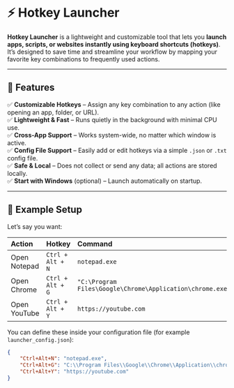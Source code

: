 # ⚡ Hotkey Launcher

**Hotkey Launcher** is a lightweight and customizable tool that lets you **launch apps, scripts, or websites instantly using keyboard shortcuts (hotkeys)**.  
It’s designed to save time and streamline your workflow by mapping your favorite key combinations to frequently used actions.

---

## 🚀 Features

✅ **Customizable Hotkeys** – Assign any key combination to any action (like opening an app, folder, or URL).  
✅ **Lightweight & Fast** – Runs quietly in the background with minimal CPU use.  
✅ **Cross-App Support** – Works system-wide, no matter which window is active.  
✅ **Config File Support** – Easily add or edit hotkeys via a simple `.json` or `.txt` config file.  
✅ **Safe & Local** – Does not collect or send any data; all actions are stored locally.  
✅ **Start with Windows** (optional) – Launch automatically on startup.  

---

## 🧩 Example Setup

Let’s say you want:

| Action | Hotkey | Command |
|:-------|:--------|:--------|
| Open Notepad | `Ctrl + Alt + N` | `notepad.exe` |
| Open Chrome | `Ctrl + Alt + G` | `"C:\Program Files\Google\Chrome\Application\chrome.exe"` |
| Open YouTube | `Ctrl + Alt + Y` | `https://youtube.com` |

You can define these inside your configuration file (for example `launcher_config.json`):

```json
{
    "Ctrl+Alt+N": "notepad.exe",
    "Ctrl+Alt+G": "C:\\Program Files\\Google\\Chrome\\Application\\chrome.exe",
    "Ctrl+Alt+Y": "https://youtube.com"
}
